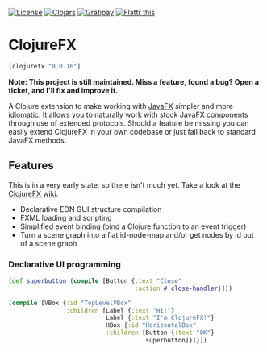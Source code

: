 [![License](//img.shields.io/badge/license-LGPL-blue.svg?style=flat)](https://www.gnu.org/licenses/lgpl-3.0.en.html#content)
[![Clojars](//img.shields.io/badge/clojars-0.0.16-blue.svg?style=flat)](https://clojars.org/clojurefx/versions/0.0.16)
[![Gratipay](//img.shields.io/gratipay/zilti.svg?style=flat)](//gratipay.com/zilti)
[![Flattr this](//api.flattr.com/button/flattr-badge-large.png)](https://flattr.com/submit/auto?user_id=zilti&url=https%3A%2F%2Fbitbucket.org%2Fzilti%2Fclojurefx)

# ClojureFX

```clojure
[clojurefx "0.0.16"]
```

**Note: This project is still maintained. Miss a feature, found a bug? Open a ticket, and I'll fix and improve it.**

A Clojure extension to make working with [JavaFX](http://download.java.net/jdk8/jfxdocs/index.html) simpler and more idiomatic. It allows you to naturally work with stock JavaFX components through use of extended protocols. Should a feature be missing you can easily extend ClojureFX in your own codebase or just fall back to standard JavaFX methods.

## Features

This is in a very early state, so there isn't much yet. Take a look at the [ClojureFX wiki](https://bitbucket.org/zilti/clojurefx/wiki/Home).

* Declarative EDN GUI structure compilation
* FXML loading and scripting
* Simplified event binding (bind a Clojure function to an event trigger)
* Turn a scene graph into a flat id-node-map and/or get nodes by id out of a scene graph

### Declarative UI programming

```clojure
(def superbutton (compile [Button {:text "Close"
                                   :action #'close-handler}]))

(compile [VBox {:id "TopLevelVBox"
                :children [Label {:text "Hi!"}
                           Label {:text "I'm ClojureFX!"}
                           HBox {:id "HorizontalBox"
                           :children [Button {:text "OK"}
						              superbutton]}]}])
```
